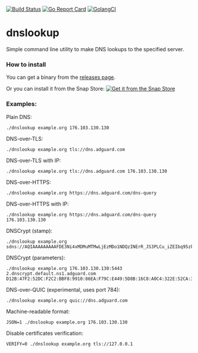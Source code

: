 [![Build Status](https://travis-ci.org/ameshkov/dnslookup.svg?branch=master)](https://travis-ci.org/ameshkov/dnslookup)
[![Go Report Card](https://goreportcard.com/badge/github.com/ameshkov/dnslookup)](https://goreportcard.com/report/ameshkov/dnslookup)
[![GolangCI](https://golangci.com/badges/github.com/ameshkov/dnslookup.svg)](https://golangci.com/r/github.com/ameshkov/dnslookup)

# dnslookup

Simple command line utility to make DNS lookups to the specified server.

### How to install

You can get a binary from the [releases page](https://github.com/ameshkov/dnslookup/releases).

Or you can install it from the Snap Store:
[![Get it from the Snap Store](https://snapcraft.io/static/images/badges/en/snap-store-black.svg)](https://snapcraft.io/dnslookup)


### Examples:

Plain DNS:
```
./dnslookup example.org 176.103.130.130
```

DNS-over-TLS:
```
./dnslookup example.org tls://dns.adguard.com
```

DNS-over-TLS with IP:
```
./dnslookup example.org tls://dns.adguard.com 176.103.130.130
```

DNS-over-HTTPS:
```
./dnslookup example.org https://dns.adguard.com/dns-query
```

DNS-over-HTTPS with IP:
```
./dnslookup example.org https://dns.adguard.com/dns-query 176.103.130.130
```

DNSCrypt (stamp):
```
./dnslookup example.org sdns://AQIAAAAAAAAAFDE3Ni4xMDMuMTMwLjEzMDo1NDQzINErR_JS3PLCu_iZEIbq95zkSV2LFsigxDIuUso_OQhzIjIuZG5zY3J5cHQuZGVmYXVsdC5uczEuYWRndWFyZC5jb20
```

DNSCrypt (parameters):
```
./dnslookup example.org 176.103.130.130:5443 2.dnscrypt.default.ns1.adguard.com D12B:47F2:52DC:F2C2:BBF8:9910:86EA:F79C:E449:5D8B:16C8:A0C4:322E:52CA:3F39:0873
```

DNS-over-QUIC (experimental, uses port 784):
```
./dnslookup example.org quic://dns.adguard.com
```

Machine-readable format:
```
JSON=1 ./dnslookup example.org 176.103.130.130
```

Disable certificates verification:
```
VERIFY=0 ./dnslookup example.org tls://127.0.0.1
```